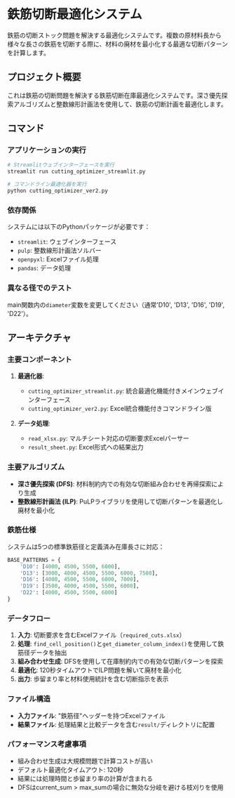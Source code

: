 # 鉄筋切断最適化システム

鉄筋の切断ストック問題を解決する最適化システムです。複数の原材料長から様々な長さの鉄筋を切断する際に、材料の廃材を最小化する最適な切断パターンを計算します。

## プロジェクト概要

これは鉄筋の切断問題を解決する鉄筋切断在庫最適化システムです。深さ優先探索アルゴリズムと整数線形計画法を使用して、鉄筋の切断計画を最適化します。

## コマンド

### アプリケーションの実行
```bash
# Streamlitウェブインターフェースを実行
streamlit run cutting_optimizer_streamlit.py

# コマンドライン最適化器を実行
python cutting_optimizer_ver2.py
```

### 依存関係
システムには以下のPythonパッケージが必要です：
- `streamlit`: ウェブインターフェース
- `pulp`: 整数線形計画法ソルバー
- `openpyxl`: Excelファイル処理
- `pandas`: データ処理

### 異なる径でのテスト
main関数内の`diameter`変数を変更してください（通常'D10', 'D13', 'D16', 'D19', 'D22'）。

## アーキテクチャ

### 主要コンポーネント

1. **最適化器**:
   - `cutting_optimizer_streamlit.py`: 統合最適化機能付きメインウェブインターフェース
   - `cutting_optimizer_ver2.py`: Excel統合機能付きコマンドライン版

2. **データ処理**:
   - `read_xlsx.py`: マルチシート対応の切断要求Excelパーサー
   - `result_sheet.py`: Excel形式への結果出力

### 主要アルゴリズム

- **深さ優先探索 (DFS)**: 材料制約内での有効な切断組み合わせを再帰探索により生成
- **整数線形計画法 (ILP)**: PuLPライブラリを使用して切断パターンを最適化し廃材を最小化

### 鉄筋仕様

システムは5つの標準鉄筋径と定義済み在庫長さに対応：

```python
BASE_PATTERNS = {
    'D10': [4000, 4500, 5500, 6000],
    'D13': [3000, 4000, 4500, 5500, 6000, 7500],
    'D16': [4000, 4500, 5500, 6000, 7000],
    'D19': [3500, 4000, 4500, 5500, 6000],
    'D22': [4000, 4500, 5500, 6000]
}
```

### データフロー

1. **入力**: 切断要求を含むExcelファイル（`required_cuts.xlsx`）
2. **処理**: `find_cell_position()`と`get_diameter_column_index()`を使用して鉄筋径データを抽出
3. **組み合わせ生成**: DFSを使用して在庫制約内での有効な切断パターンを探索
4. **最適化**: 120秒タイムアウトでILP問題を解いて廃材を最小化
5. **出力**: 歩留まり率と材料使用統計を含む切断指示を表示

### ファイル構造

- **入力ファイル**: "鉄筋径"ヘッダーを持つExcelファイル
- **結果ファイル**: 処理結果と比較データを含む`result/`ディレクトリに配置

### パフォーマンス考慮事項

- 組み合わせ生成は大規模問題で計算コストが高い
- デフォルト最適化タイムアウト: 120秒
- 結果には処理時間と歩留まり率の計算が含まれる
- DFSはcurrent_sum > max_sumの場合に無効な分岐を避ける枝刈りを使用